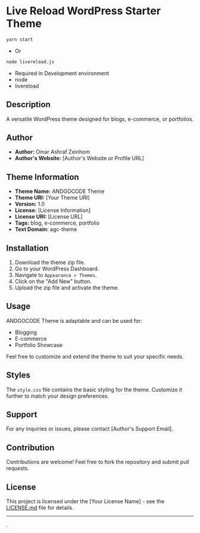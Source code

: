# Live Reload WordPress Starter Theme

```bash
yarn start
```
- Or 
```bash
node livereload.js
```

- Required in Development environment
- node
- livereload

## Description

A versatile WordPress theme designed for blogs, e-commerce, or portfolios.

## Author

- **Author:** Omar Ashraf Zeinhom
- **Author's Website:** [Author's Website or Profile URL]

## Theme Information

- **Theme Name:** ANDGOCODE Theme
- **Theme URI:** [Your Theme URI]
- **Version:** 1.0
- **License:** [License Information]
- **License URI:** [License URL]
- **Tags:** blog, e-commerce, portfolio
- **Text Domain:** agc-theme

## Installation

1. Download the theme zip file.
2. Go to your WordPress Dashboard.
3. Navigate to `Appearance > Themes`.
4. Click on the "Add New" button.
5. Upload the zip file and activate the theme.

## Usage

ANDGOCODE Theme is adaptable and can be used for:

- Blogging
- E-commerce
- Portfolio Showcase

Feel free to customize and extend the theme to suit your specific needs.

## Styles

The `style.css` file contains the basic styling for the theme. Customize it further to match your design preferences.

## Support

For any inquiries or issues, please contact [Author's Support Email].

## Contribution

Contributions are welcome! Feel free to fork the repository and submit pull requests.

## License

This project is licensed under the [Your License Name] - see the [LICENSE.md](LICENSE.md) file for details.

---

.